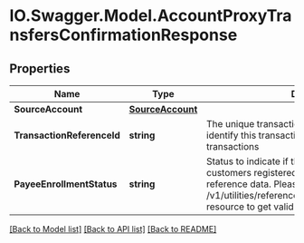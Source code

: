# IO.Swagger.Model.AccountProxyTransfersConfirmationResponse
## Properties

Name | Type | Description | Notes
------------ | ------------- | ------------- | -------------
**SourceAccount** | [**SourceAccount**](SourceAccount.md) |  | 
**TransactionReferenceId** | **string** | The unique transaction reference Id used to identify this transaction from all the other transactions | 
**PayeeEnrollmentStatus** | **string** | Status to indicate if the payee is added or not to customers registered list of billers. This is a reference data. Please use /v1/utilities/referenceData/{payeeEnrollmentStatus} resource to get valid value of this field. | [optional] 

[[Back to Model list]](../README.md#documentation-for-models) [[Back to API list]](../README.md#documentation-for-api-endpoints) [[Back to README]](../README.md)

